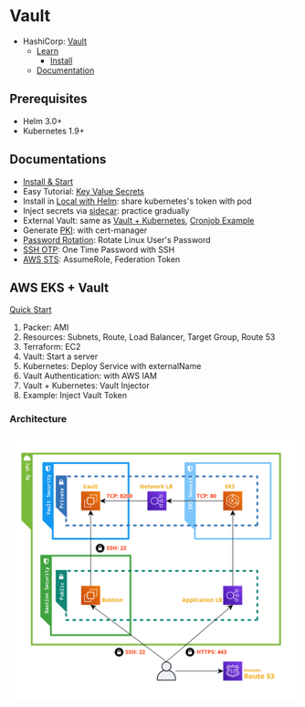 # Vault

- HashiCorp: [Vault](https://www.vaultproject.io/)
  - [Learn](https://learn.hashicorp.com/vault)
    - [Install](https://learn.hashicorp.com/tutorials/vault/getting-started-install?in=vault/getting-started)
  - [Documentation](https://www.vaultproject.io/docs)

## Prerequisites

- Helm 3.0+
- Kubernetes 1.9+

## Documentations

- [Install & Start](docs/start.vault.md)
- Easy Tutorial: [Key Value Secrets](docs/kv.secrets.md)
- Install in [Local with Helm](local-helm/README.md): share kubernetes's token with pod
- Inject secrets via [sidecar](inject-secrets-via-sidecar/README.md): practice gradually
- External Vault: same as [Vault + Kubernetes](aws/07_vault-injector/README.md), [Cronjob Example](aws/08_example/README.md)
- Generate [PKI](docs/pki.md): with cert-manager
- [Password Rotation](docs/password.md): Rotate Linux User's Password
- [SSH OTP](docs/ssh.otp.md): One Time Password with SSH
- [AWS STS](docs/aws.iam.sts.md): AssumeRole, Federation Token

## AWS EKS + Vault

[Quick Start](aws/README.md)

1. Packer: AMI
1. Resources: Subnets, Route, Load Balancer, Target Group, Route 53
1. Terraform: EC2
1. Vault: Start a server
1. Kubernetes: Deploy Service with externalName
1. Vault Authentication: with AWS IAM
1. Vault + Kubernetes: Vault Injector
1. Example: Inject Vault Token

### Architecture

![](./aws/images/resources.png)
